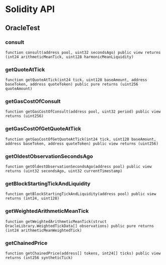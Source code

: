 # Solidity API

## OracleTest

### consult

```solidity
function consult(address pool, uint32 secondsAgo) public view returns (int24 arithmeticMeanTick, uint128 harmonicMeanLiquidity)
```

### getQuoteAtTick

```solidity
function getQuoteAtTick(int24 tick, uint128 baseAmount, address baseToken, address quoteToken) public pure returns (uint256 quoteAmount)
```

### getGasCostOfConsult

```solidity
function getGasCostOfConsult(address pool, uint32 period) public view returns (uint256)
```

### getGasCostOfGetQuoteAtTick

```solidity
function getGasCostOfGetQuoteAtTick(int24 tick, uint128 baseAmount, address baseToken, address quoteToken) public view returns (uint256)
```

### getOldestObservationSecondsAgo

```solidity
function getOldestObservationSecondsAgo(address pool) public view returns (uint32 secondsAgo, uint32 currentTimestamp)
```

### getBlockStartingTickAndLiquidity

```solidity
function getBlockStartingTickAndLiquidity(address pool) public view returns (int24, uint128)
```

### getWeightedArithmeticMeanTick

```solidity
function getWeightedArithmeticMeanTick(struct OracleLibrary.WeightedTickData[] observations) public pure returns (int24 arithmeticMeanWeightedTick)
```

### getChainedPrice

```solidity
function getChainedPrice(address[] tokens, int24[] ticks) public view returns (int256 syntheticTick)
```

